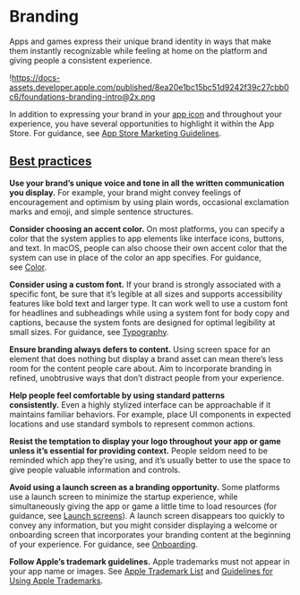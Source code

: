 # **Branding**

Apps and games express their unique brand identity in ways that make them instantly recognizable while feeling at home on the platform and giving people a consistent experience.

!https://docs-assets.developer.apple.com/published/8ea20e1bc15bc51d9242f39c27cbb0c6/foundations-branding-intro@2x.png

In addition to expressing your brand in your [app icon](https://developer.apple.com/design/human-interface-guidelines/app-icons) and throughout your experience, you have several opportunities to highlight it within the App Store. For guidance, see [App Store Marketing Guidelines](https://developer.apple.com/app-store/marketing/guidelines/).

## **[Best practices](https://developer.apple.com/design/human-interface-guidelines/branding#Best-practices)**

**Use your brand’s unique voice and tone in all the written communication you display.** For example, your brand might convey feelings of encouragement and optimism by using plain words, occasional exclamation marks and emoji, and simple sentence structures.

**Consider choosing an accent color.** On most platforms, you can specify a color that the system applies to app elements like interface icons, buttons, and text. In macOS, people can also choose their own accent color that the system can use in place of the color an app specifies. For guidance, see [Color](https://developer.apple.com/design/human-interface-guidelines/color).

**Consider using a custom font.** If your brand is strongly associated with a specific font, be sure that it’s legible at all sizes and supports accessibility features like bold text and larger type. It can work well to use a custom font for headlines and subheadings while using a system font for body copy and captions, because the system fonts are designed for optimal legibility at small sizes. For guidance, see [Typography](https://developer.apple.com/design/human-interface-guidelines/typography).

**Ensure branding always defers to content.** Using screen space for an element that does nothing but display a brand asset can mean there’s less room for the content people care about. Aim to incorporate branding in refined, unobtrusive ways that don’t distract people from your experience.

**Help people feel comfortable by using standard patterns consistently.** Even a highly stylized interface can be approachable if it maintains familiar behaviors. For example, place UI components in expected locations and use standard symbols to represent common actions.

**Resist the temptation to display your logo throughout your app or game unless it’s essential for providing context.** People seldom need to be reminded which app they’re using, and it’s usually better to use the space to give people valuable information and controls.

**Avoid using a launch screen as a branding opportunity.** Some platforms use a launch screen to minimize the startup experience, while simultaneously giving the app or game a little time to load resources (for guidance, see [Launch screens](https://developer.apple.com/design/human-interface-guidelines/launching#Launch-screens)). A launch screen disappears too quickly to convey any information, but you might consider displaying a welcome or onboarding screen that incorporates your branding content at the beginning of your experience. For guidance, see [Onboarding](https://developer.apple.com/design/human-interface-guidelines/onboarding).

**Follow Apple’s trademark guidelines.** Apple trademarks must not appear in your app name or images. See [Apple Trademark List](https://www.apple.com/legal/intellectual-property/trademark/appletmlist.html) and [Guidelines for Using Apple Trademarks](https://www.apple.com/legal/intellectual-property/guidelinesfor3rdparties.html).